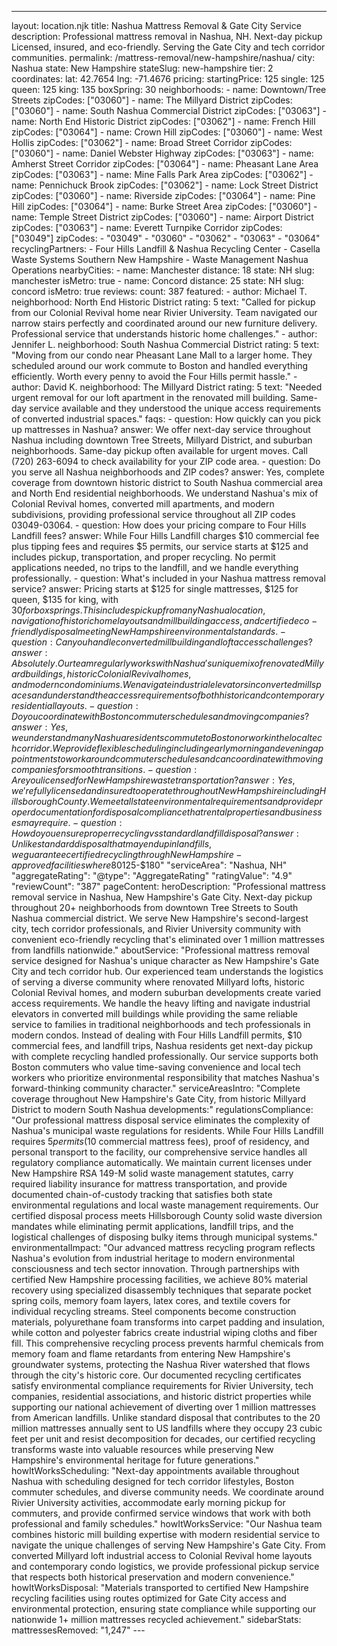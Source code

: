 ---
layout: location.njk
title: Nashua Mattress Removal & Gate City Service
description: Professional mattress removal in Nashua, NH. Next-day pickup Licensed, insured, and eco-friendly. Serving the Gate City and tech corridor communities.
permalink: /mattress-removal/new-hampshire/nashua/
city: Nashua state: New Hampshire stateSlug: new-hampshire tier: 2 coordinates: lat: 42.7654 lng: -71.4676 pricing: startingPrice: 125 single: 125 queen: 125 king: 135 boxSpring: 30 neighborhoods: - name: Downtown/Tree Streets zipCodes: ["03060"] - name: The Millyard District zipCodes: ["03060"] - name: South Nashua Commercial District zipCodes: ["03063"] - name: North End Historic District zipCodes: ["03062"] - name: French Hill zipCodes: ["03064"] - name: Crown Hill zipCodes: ["03060"] - name: West Hollis zipCodes: ["03062"] - name: Broad Street Corridor zipCodes: ["03060"] - name: Daniel Webster Highway zipCodes: ["03063"] - name: Amherst Street Corridor zipCodes: ["03064"] - name: Pheasant Lane Area zipCodes: ["03063"] - name: Mine Falls Park Area zipCodes: ["03062"] - name: Pennichuck Brook zipCodes: ["03062"] - name: Lock Street District zipCodes: ["03060"] - name: Riverside zipCodes: ["03064"] - name: Pine Hill zipCodes: ["03064"] - name: Burke Street Area zipCodes: ["03060"] - name: Temple Street District zipCodes: ["03060"] - name: Airport District zipCodes: ["03063"] - name: Everett Turnpike Corridor zipCodes: ["03049"] zipCodes: - "03049" - "03060" - "03062" - "03063" - "03064" recyclingPartners: - Four Hills Landfill & Nashua Recycling Center - Casella Waste Systems Southern New Hampshire - Waste Management Nashua Operations nearbyCities: - name: Manchester distance: 18 state: NH slug: manchester isMetro: true - name: Concord distance: 25 state: NH slug: concord isMetro: true reviews: count: 387 featured: - author: Michael T. neighborhood: North End Historic District rating: 5 text: "Called for pickup from our Colonial Revival home near Rivier University. Team navigated our narrow stairs perfectly and coordinated around our new furniture delivery. Professional service that understands historic home challenges." - author: Jennifer L. neighborhood: South Nashua Commercial District rating: 5 text: "Moving from our condo near Pheasant Lane Mall to a larger home. They scheduled around our work commute to Boston and handled everything efficiently. Worth every penny to avoid the Four Hills permit hassle." - author: David K. neighborhood: The Millyard District rating: 5 text: "Needed urgent removal for our loft apartment in the renovated mill building. Same-day service available and they understood the unique access requirements of converted industrial spaces." faqs: - question: How quickly can you pick up mattresses in Nashua? answer: We offer next-day service throughout Nashua including downtown Tree Streets, Millyard District, and suburban neighborhoods. Same-day pickup often available for urgent moves. Call (720) 263-6094 to check availability for your ZIP code area. - question: Do you serve all Nashua neighborhoods and ZIP codes? answer: Yes, complete coverage from downtown historic district to South Nashua commercial area and North End residential neighborhoods. We understand Nashua's mix of Colonial Revival homes, converted mill apartments, and modern subdivisions, providing professional service throughout all ZIP codes 03049-03064. - question: How does your pricing compare to Four Hills Landfill fees? answer: While Four Hills Landfill charges $10 commercial fee plus tipping fees and requires $5 permits, our service starts at $125 and includes pickup, transportation, and proper recycling. No permit applications needed, no trips to the landfill, and we handle everything professionally. - question: What's included in your Nashua mattress removal service? answer: Pricing starts at $125 for single mattresses, $125 for queen, $135 for king, with $30 for box springs. This includes pickup from any Nashua location, navigation of historic home layouts and mill building access, and certified eco-friendly disposal meeting New Hampshire environmental standards. - question: Can you handle converted mill building and loft access challenges? answer: Absolutely. Our team regularly works with Nashua's unique mix of renovated Millyard buildings, historic Colonial Revival homes, and modern condominiums. We navigate industrial elevators in converted mill spaces and understand the access requirements of both historic and contemporary residential layouts. - question: Do you coordinate with Boston commuter schedules and moving companies? answer: Yes, we understand many Nashua residents commute to Boston or work in the local tech corridor. We provide flexible scheduling including early morning and evening appointments to work around commuter schedules and can coordinate with moving companies for smooth transitions. - question: Are you licensed for New Hampshire waste transportation? answer: Yes, we're fully licensed and insured to operate throughout New Hampshire including Hillsborough County. We meet all state environmental requirements and provide proper documentation for disposal compliance that rental properties and businesses may require. - question: How do you ensure proper recycling vs standard landfill disposal? answer: Unlike standard disposal that may end up in landfills, we guarantee certified recycling through New Hampshire-approved facilities where 80% of materials become new products. Our documented process supports environmental responsibility that Nashua's tech-oriented community values while providing proper compliance certificates. schema: "@context": "https://schema.org" "@type": "LocalBusiness" "name": "A Bedder World Nashua" "address": "@type": "PostalAddress" "addressLocality": "Nashua" "addressRegion": "NH" "addressCountry": "US" "geo": "@type": "GeoCoordinates" "latitude": 42.7654 "longitude": -71.4676 "telephone": "720-263-6094" "url": "//mattress-removal/new-hampshire/nashua/" "priceRange": "$125-$180" "serviceArea": "Nashua, NH" "aggregateRating": "@type": "AggregateRating" "ratingValue": "4.9" "reviewCount": "387" pageContent: heroDescription: "Professional mattress removal service in Nashua, New Hampshire's Gate City. Next-day pickup throughout 20+ neighborhoods from downtown Tree Streets to South Nashua commercial district. We serve New Hampshire's second-largest city, tech corridor professionals, and Rivier University community with convenient eco-friendly recycling that's eliminated over 1 million mattresses from landfills nationwide." aboutService: "Professional mattress removal service designed for Nashua's unique character as New Hampshire's Gate City and tech corridor hub. Our experienced team understands the logistics of serving a diverse community where renovated Millyard lofts, historic Colonial Revival homes, and modern suburban developments create varied access requirements. We handle the heavy lifting and navigate industrial elevators in converted mill buildings while providing the same reliable service to families in traditional neighborhoods and tech professionals in modern condos. Instead of dealing with Four Hills Landfill permits, $10 commercial fees, and landfill trips, Nashua residents get next-day pickup with complete recycling handled professionally. Our service supports both Boston commuters who value time-saving convenience and local tech workers who prioritize environmental responsibility that matches Nashua's forward-thinking community character." serviceAreasIntro: "Complete coverage throughout New Hampshire's Gate City, from historic Millyard District to modern South Nashua developments:" regulationsCompliance: "Our professional mattress disposal service eliminates the complexity of Nashua's municipal waste regulations for residents. While Four Hills Landfill requires $5 permits ($10 commercial mattress fees), proof of residency, and personal transport to the facility, our comprehensive service handles all regulatory compliance automatically. We maintain current licenses under New Hampshire RSA 149-M solid waste management statutes, carry required liability insurance for mattress transportation, and provide documented chain-of-custody tracking that satisfies both state environmental regulations and local waste management requirements. Our certified disposal process meets Hillsborough County solid waste diversion mandates while eliminating permit applications, landfill trips, and the logistical challenges of disposing bulky items through municipal systems." environmentalImpact: "Our advanced mattress recycling program reflects Nashua's evolution from industrial heritage to modern environmental consciousness and tech sector innovation. Through partnerships with certified New Hampshire processing facilities, we achieve 80% material recovery using specialized disassembly techniques that separate pocket spring coils, memory foam layers, latex cores, and textile covers for individual recycling streams. Steel components become construction materials, polyurethane foam transforms into carpet padding and insulation, while cotton and polyester fabrics create industrial wiping cloths and fiber fill. This comprehensive recycling process prevents harmful chemicals from memory foam and flame retardants from entering New Hampshire's groundwater systems, protecting the Nashua River watershed that flows through the city's historic core. Our documented recycling certificates satisfy environmental compliance requirements for Rivier University, tech companies, residential associations, and historic district properties while supporting our national achievement of diverting over 1 million mattresses from American landfills. Unlike standard disposal that contributes to the 20 million mattresses annually sent to US landfills where they occupy 23 cubic feet per unit and resist decomposition for decades, our certified recycling transforms waste into valuable resources while preserving New Hampshire's environmental heritage for future generations." howItWorksScheduling: "Next-day appointments available throughout Nashua with scheduling designed for tech corridor lifestyles, Boston commuter schedules, and diverse community needs. We coordinate around Rivier University activities, accommodate early morning pickup for commuters, and provide confirmed service windows that work with both professional and family schedules." howItWorksService: "Our Nashua team combines historic mill building expertise with modern residential service to navigate the unique challenges of serving New Hampshire's Gate City. From converted Millyard loft industrial access to Colonial Revival home layouts and contemporary condo logistics, we provide professional pickup service that respects both historical preservation and modern convenience." howItWorksDisposal: "Materials transported to certified New Hampshire recycling facilities using routes optimized for Gate City access and environmental protection, ensuring state compliance while supporting our nationwide 1+ million mattresses recycled achievement." sidebarStats: mattressesRemoved: "1,247" ---